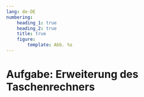 ```yaml
---
lang: de-DE
numbering:
    heading_1: true
    heading_2: true
    title: true
    figure:
        template: Abb. %s
---
```


# Aufgabe: Erweiterung des Taschenrechners
